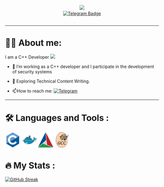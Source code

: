 <div id="header" align="center">
  <img src="https://media4.giphy.com/media/v1.Y2lkPTc5MGI3NjExZXMzY2V0bXdqYjZqM3didWk2cGxjdGc5ZzdmN3lkNWx5Mm05dTZzbiZlcD12MV9pbnRlcm5hbF9naWZfYnlfaWQmY3Q9cw/SHjOSDkKZ18qOHA5B5/giphy.gif" width="100"/>
</div>
<div id="badges" align="center">
  <a href="https://t.me/forcksv2">
    <img src="https://img.shields.io/badge/Telegram-blue" alt="Telegram Badge" id="badges"/>
  </a>
</div>
<div align="center">
<img src="https://komarev.com/ghpvc/?username=sergey00010&style=flat-square&color=blue" alt="" />
</div>

***
# :man_technologist: About me:
I am a C++ Developer <img src="https://media0.giphy.com/media/v1.Y2lkPTc5MGI3NjExNHRoYzI0dW90a2NmZmUxYWFuYzhzd2ExdjNncnczeTVkaXV6M29meiZlcD12MV9pbnRlcm5hbF9naWZfYnlfaWQmY3Q9cw/dBeSzUOGPc79puw13s/giphy.gif" width="30">
- :telescope: I’m working as a C++ developer and I participate in the development of security systems

- :seedling: Exploring Technical Content Writing.

- :mailbox:How to reach me: [![Telegram](https://img.shields.io/badge/Telegram-blue)](https://t.me/forcksv2)
***
# :hammer_and_wrench: Languages and Tools :
<div>
  <img src="https://raw.githubusercontent.com/devicons/devicon/ca28c779441053191ff11710fe24a9e6c23690d6/icons/c/c-original.svg" alt="c" width="50"/>
  <img src="https://raw.githubusercontent.com/devicons/devicon/ca28c779441053191ff11710fe24a9e6c23690d6/icons/docker/docker-original.svg" alt="c" width="50"/>
  <img src="https://raw.githubusercontent.com/devicons/devicon/ca28c779441053191ff11710fe24a9e6c23690d6/icons/cmake/cmake-original.svg" alt="c" width="50"/>
  <img src="https://raw.githubusercontent.com/devicons/devicon/ca28c779441053191ff11710fe24a9e6c23690d6/icons/gcc/gcc-original.svg" alt="c" width="50"/>
</div>

# :fire: My Stats :
<a href="https://git.io/streak-stats"><img src="https://github-readme-streak-stats.herokuapp.com?user=sergey00010" alt="GitHub Streak" /></a>  
